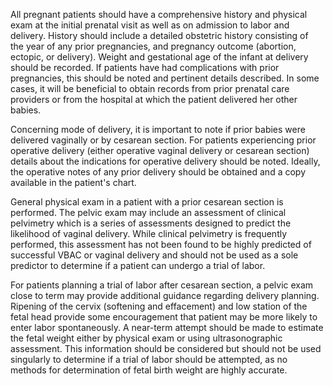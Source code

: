 All pregnant patients should have a comprehensive history and physical exam at the initial prenatal visit as well as on admission to labor and delivery. History should include a detailed obstetric history consisting of the year of any prior pregnancies, and pregnancy outcome (abortion, ectopic, or delivery). Weight and gestational age of the infant at delivery should be recorded. If patients have had complications with prior pregnancies, this should be noted and pertinent details described. In some cases, it will be beneficial to obtain records from prior prenatal care providers or from the hospital at which the patient delivered her other babies.

Concerning mode of delivery, it is important to note if prior babies were delivered vaginally or by cesarean section. For patients experiencing prior operative delivery (either operative vaginal delivery or cesarean section) details about the indications for operative delivery should be noted. Ideally, the operative notes of any prior delivery should be obtained and a copy available in the patient's chart.

General physical exam in a patient with a prior cesarean section is performed. The pelvic exam may include an assessment of clinical pelvimetry which is a series of assessments designed to predict the likelihood of vaginal delivery. While clinical pelvimetry is frequently performed, this assessment has not been found to be highly predicted of successful VBAC or vaginal delivery and should not be used as a sole predictor to determine if a patient can undergo a trial of labor.

For patients planning a trial of labor after cesarean section, a pelvic exam close to term may provide additional guidance regarding delivery planning. Ripening of the cervix (softening and effacement) and low station of the fetal head provide some encouragement that patient may be more likely to enter labor spontaneously. A near-term attempt should be made to estimate the fetal weight either by physical exam or using ultrasonographic assessment. This information should be considered but should not be used singularly to determine if a trial of labor should be attempted, as no methods for determination of fetal birth weight are highly accurate.